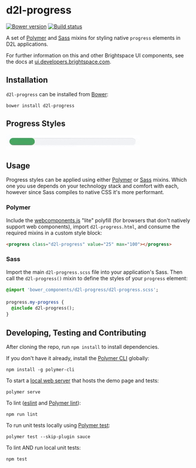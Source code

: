 # d2l-progress

[![Bower version][bower-image]][bower-url]
[![Build status][ci-image]][ci-url]

A set of [Polymer](https://www.polymer-project.org/1.0/) and [Sass](http://sass-lang.com/) mixins for styling native `progress` elements in D2L applications.

For further information on this and other Brightspace UI components, see the docs at [ui.developers.brightspace.com](http://ui.developers.brightspace.com).

## Installation

`d2l-progress` can be installed from [Bower][bower-url]:
```shell
bower install d2l-progress
```

## Progress Styles

![screenshot of progress bar](/screenshots/progress.gif?raw=true)

## Usage

Progress styles can be applied using either [Polymer](https://www.polymer-project.org/1.0/) or [Sass](http://sass-lang.com/) mixins. Which one you use depends on your technology stack and comfort with each, however since Sass compiles to native CSS it's more performant.

### Polymer

Include the [webcomponents.js](http://webcomponents.org/polyfills/) "lite" polyfill (for browsers that don't natively support web components), import `d2l-progress.html`, and consume the required mixins in a custom style block:

<!---
```
<custom-element-demo>
  <template>
    <script src="../webcomponentsjs/webcomponents-lite.js"></script>
    <link rel="import" href="d2l-progress.html">
		<custom-style>
			<style is="custom-style">
				progress.d2l-progress {
					@apply --d2l-progress;
				}
				/* this is necessary to avoid white bleed over rounded corners in chrome and safari */
				progress.d2l-progress::-webkit-progress-bar {
					@apply --d2l-progress-webkit-progress-bar;
				}
				/* strangely, comma separating the selectors for these pseudo-elements causes them to break */
				progress.d2l-progress::-webkit-progress-value {
					@apply --d2l-progress-webkit-progress-value;
				}
				/* note: unable to get firefox to animate the width... seems animation is not implemented for progress in FF */
				progress.d2l-progress::-moz-progress-bar {
					@apply --d2l-progress-moz-progress-bar;
				}
				progress.d2l-progress::-ms-fill {
					@apply --d2l-progress-ms-fill;
				}
				/* these are necessary to avoid showing border when value is 0 */
				progress[value="0"].d2l-progress::-webkit-progress-value {
					@apply --d2l-progress-webkit-progress-value-no-progress;
				}
				progress[value="0"].d2l-progress::-moz-progress-bar {
					@apply --d2l-progress-moz-progress-bar-no-progress;
				}
			</style>
		</custom-style>
    <next-code-block></next-code-block>
  </template>
</custom-element-demo>
```
-->
```html
<progress class="d2l-progress" value="25" max="100"></progress>
```

### Sass

Import the main `d2l-progress.scss` file into your application's Sass. Then call the `d2l-progress()` mixin to define the styles of your `progress` element:

```sass
@import 'bower_components/d2l-progress/d2l-progress.scss';

progress.my-progress {
  @include d2l-progress();
}
```

## Developing, Testing and Contributing

After cloning the repo, run `npm install` to install dependencies.

If you don't have it already, install the [Polymer CLI](https://www.polymer-project.org/2.0/docs/tools/polymer-cli) globally:

```shell
npm install -g polymer-cli
```

To start a [local web server](https://www.polymer-project.org/2.0/docs/tools/polymer-cli-commands#serve) that hosts the demo page and tests:

```shell
polymer serve
```

To lint ([eslint](http://eslint.org/) and [Polymer lint](https://www.polymer-project.org/2.0/docs/tools/polymer-cli-commands#lint)):

```shell
npm run lint
```

To run unit tests locally using [Polymer test](https://www.polymer-project.org/2.0/docs/tools/polymer-cli-commands#tests):

```shell
polymer test --skip-plugin sauce
```

To lint AND run local unit tests:

```shell
npm test
```

[bower-url]: http://bower.io/search/?q=d2l-progress
[bower-image]: https://img.shields.io/bower/v/d2l-progress.svg
[ci-url]: https://travis-ci.org/BrightspaceUI/progress
[ci-image]: https://travis-ci.org/BrightspaceUI/progress.svg?branch=master
